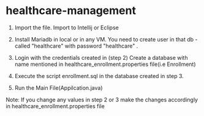 # healthcare-management

1. Import the file. Import to Intellij or Eclipse

2. Install Mariadb in local or in any VM.  You need to create user in that db - called "healthcare" with password "healthcare" .

3. Login with the credentials created in (step 2) Create a database with name mentioned in healthcare_enrollment.properties file(i.e  Enrollment)

4. Execute the script enrollment.sql in the database created in step 3.

5. Run the Main File(Appilcation.java)

 

Note: If you change any values in step 2 or 3 make the changes accordingly in healthcare_enrollment.properties file
